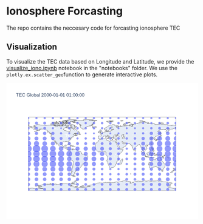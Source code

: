 # Ionosphere Forcasting
The repo contains the neccesary code for forcasting ionosphere TEC 

## Visualization

To visualize the TEC data based on Longitude and Latitude, we provide the [visualize_iono.ipynb](notebooks/visualize_iono.ipynb) notebook in the "notebooks" folder. We use the ``plotly.ex.scatter_geo``function to generate interactive plots.

![example](notebooks/example/2000-01-01%2001%3A00%3A00.png)



